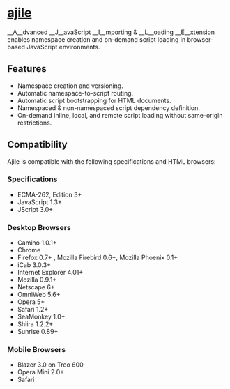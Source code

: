 # [ajile](wiki/)

__A__dvanced __J__avaScript __I__mporting & __L__oading __E__xtension enables namespace creation and on-demand script loading in browser-based JavaScript environments.


## Features

+ Namespace creation and versioning.
+ Automatic namespace-to-script routing.
+ Automatic script bootstrapping for HTML documents.
+ Namespaced & non-namespaced script dependency definition.
+ On-demand inline, local, and remote script loading without same-origin restrictions.


## Compatibility

Ajile is compatible with the following specifications and HTML browsers:

### Specifications

+ ECMA-262, Edition 3+
+ JavaScript 1.3+
+ JScript 3.0+

### Desktop Browsers

+ Camino 1.0.1+
+ Chrome
+ Firefox 0.7+ , Mozilla Firebird 0.6+, Mozilla Phoenix 0.1+
+ iCab 3.0.3+
+ Internet Explorer 4.01+
+ Mozilla 0.9.1+
+ Netscape 6+
+ OmniWeb 5.6+
+ Opera 5+
+ Safari 1.2+
+ SeaMonkey 1.0+
+ Shiira 1.2.2+
+ Sunrise 0.89+

### Mobile Browsers

+ Blazer 3.0 on Treo 600
+ Opera Mini 2.0+
+ Safari



